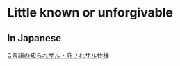 # Little known or unforgivable

## In Japanese
[C言語の知られザル・許されザル仕様](https://qiita.com/y-tetsu/items/d839baff7b9f7f54704a)
